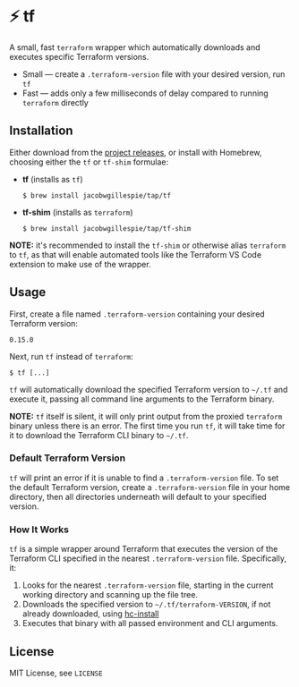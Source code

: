 # ⚡ tf

A small, fast `terraform` wrapper which automatically downloads and executes specific Terraform versions.

- Small — create a `.terraform-version` file with your desired version, run `tf`
- Fast — adds only a few milliseconds of delay compared to running `terraform` directly

## Installation

Either download from the [project releases](https://github.com/jacobwgillespie/tf/releases), or install with Homebrew, choosing either the `tf` or `tf-shim` formulae:

- **tf** (installs as `tf`)

  ```shell
  $ brew install jacobwgillespie/tap/tf
  ```

- **tf-shim** (installs as `terraform`)

  ```shell
  $ brew install jacobwgillespie/tap/tf-shim
  ```

**NOTE:** it's recommended to install the `tf-shim` or otherwise alias `terraform` to `tf`, as that will enable automated tools like the Terraform VS Code extension to make use of the wrapper.

## Usage

First, create a file named `.terraform-version` containing your desired Terraform version:

```
0.15.0
```

Next, run `tf` instead of `terraform`:

```shell
$ tf [...]
```

`tf` will automatically download the specified Terraform version to `~/.tf` and execute it, passing all command line arguments to the Terraform binary.

**NOTE:** `tf` itself is silent, it will only print output from the proxied `terraform` binary unless there is an error. The first time you run `tf`, it will take time for it to download the Terraform CLI binary to `~/.tf`.

### Default Terraform Version

`tf` will print an error if it is unable to find a `.terraform-version` file. To set the default Terraform version, create a `.terraform-version` file in your home directory, then all directories underneath will default to your specified version.

### How It Works

`tf` is a simple wrapper around Terraform that executes the version of the Terraform CLI specified in the nearest `.terraform-version` file. Specifically, it:

1. Looks for the nearest `.terraform-version` file, starting in the current working directory and scanning up the file tree.
2. Downloads the specified version to `~/.tf/terraform-VERSION`, if not already downloaded, using [hc-install](https://github.com/hashicorp/hc-install)
3. Executes that binary with all passed environment and CLI arguments.

## License

MIT License, see `LICENSE`
